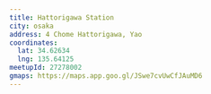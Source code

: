 ```yaml
---
title: Hattorigawa Station
city: osaka
address: 4 Chome Hattorigawa, Yao
coordinates:
  lat: 34.62634
  lng: 135.64125
meetupId: 27278002
gmaps: https://maps.app.goo.gl/JSwe7cvUwCfJAuMD6
---
```


